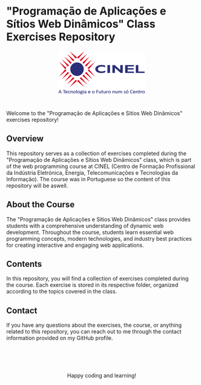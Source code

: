 # "Programação de Aplicações e Sítios Web Dinâmicos" Class Exercises Repository

<!DOCTYPE html>
<head>
</head>
<body>
    <div align="center">
        <img src="cinel_logo_horizontal.png" alt="CINEL Logo">
    </div>
<br>
<br>
Welcome to the "Programação de Aplicações e Sítios Web Dinâmicos" exercises repository!

<h2>Overview</h2>
    This repository serves as a collection of exercises completed during the "Programação de Aplicações e Sítios Web Dinâmicos" class, which is part of the web programming course at CINEL (Centro de Formação Profissional da Indústria Eletrónica, Energia, Telecomunicações e Tecnologias da Informação).
    The course was in Portuguese so the content of this repository will be aswell.

<h2>About the Course</h2> 
    The "Programação de Aplicações e Sítios Web Dinâmicos" class provides students with a comprehensive understanding of dynamic web development. Throughout the course, students learn essential web programming concepts, modern technologies, and industry best practices for creating interactive and engaging web applications.

<h2>Contents</h2>  
    In this repository, you will find a collection of exercises completed during the course. Each exercise is stored in its respective folder, organized according to the topics covered in the class.

<h2>Contact</h2>  
    If you have any questions about the exercises, the course, or anything related to this repository, you can reach out to me through the contact information provided on my GitHub profile.

<br>
<br>
<br>
<br>
<br>

<p align="center">Happy coding and learning!</p>


</body>
</html>
